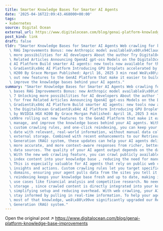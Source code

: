 ```yaml
---
title: Smarter Knowledge Bases for Smarter AI Agents
date: '2025-04-16T22:09:43.468000+00:00'
tags:
- kubernetes
source: Digital Ocean
external_url: https://www.digitalocean.com/blog/genai-platform-knowledge-base-improvements
post_kind: link
draft: false
tldr: "Smarter Knowledge Bases for Smarter AI Agents Web crawling for knowledge bases\
  \ RAG Improvements Bonus: new Anthropic model availableâ\x80\x94Claude 3. 7 Unlocking\
  \ more possibilities for AI developers About the author Try DigitalOcean for free\
  \ Related Articles Announcing OpenAI gpt-oss Models on the DigitalOcean Gradientâ\x84\
  ¢ AI Platform Build smarter AI agents: new tools now available for the DigitalOcean\
  \ Gradientâ\x84¢ AI Platform Introducing GPU Droplets accelerated by NVIDIA HGX\
  \ H200 By Grace Morgan Published: April 16, 2025 3 min read Weâ\x80\x99re rolling\
  \ out new features to the GenAI Platform that make it easier to build, manage, and\
  \ improve the knowledge bases behind your AI agents."
summary: "Smarter Knowledge Bases for Smarter AI Agents Web crawling for knowledge\
  \ bases RAG Improvements Bonus: new Anthropic model availableâ\x80\x94Claude 3.\
  \ 7 Unlocking more possibilities for AI developers About the author Try DigitalOcean\
  \ for free Related Articles Announcing OpenAI gpt-oss Models on the DigitalOcean\
  \ Gradientâ\x84¢ AI Platform Build smarter AI agents: new tools now available for\
  \ the DigitalOcean Gradientâ\x84¢ AI Platform Introducing GPU Droplets accelerated\
  \ by NVIDIA HGX H200 By Grace Morgan Published: April 16, 2025 3 min read Weâ\x80\
  \x99re rolling out new features to the GenAI Platform that make it easier to build,\
  \ manage, and improve the knowledge bases behind your AI agents. With web crawling,\
  \ custom crawling rules, and one-click reindexing, you can keep your agents up to\
  \ date with relevant, real-world information, without manual data collection or\
  \ external storage. Combined with recent enhancements to our Retrieval-Augmented\
  \ Generation (RAG) system, these updates can help your AI agents deliver faster,\
  \ more accurate, and more context-aware responses from richer, better-organized\
  \ data sources. The quality of your AI agent output depends on the data it can access.\
  \ With the new web crawling feature, you can crawl publicly available websites and\
  \ index content into your knowledge base , reducing the need for manual data collection.\
  \ This is especially valuable for AI agents that rely on public web content to drive\
  \ insights and actions. Custom crawling rules let you target specific pages or entire\
  \ domains, ensuring your agent pulls data from the sites you tell it to. One-click\
  \ reindexing keeps your knowledge base fresh and up to date, making it ideal for\
  \ use cases like financial analysis and competitive research. No need for external\
  \ storage , since crawled content is directly integrated into your knowledge base,\
  \ simplifying setup and reducing overhead. With web crawling, your AI agent can\
  \ stay informed by pulling in real-time information. To help your agents make the\
  \ most of that knowledge, weâ\x80\x99ve significantly upgraded our Retrieval-Augmented\
  \ Generation (RAG) system."
---
```

Open the original post ↗ https://www.digitalocean.com/blog/genai-platform-knowledge-base-improvements
